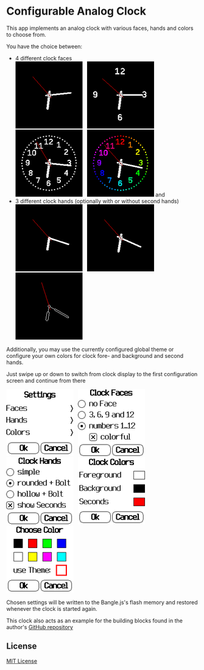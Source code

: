 # Configurable Analog Clock #

This app implements an analog clock with various faces, hands and colors to
choose from.

You have the choice between:

* 4 different clock faces<br>![](Screenshot-01.png) &nbsp; ![](Screenshot-02.png) &nbsp; ![](Screenshot-03.png) &nbsp; ![](Screenshot-04.png) and
* 3 different clock hands (optionally with or without second hands)<br>![](Screenshot-11.png) &nbsp; ![](Screenshot-12.png) &nbsp; ![](Screenshot-13.png)

Additionally, you may use the currently configured global theme or configure
your own colors for clock fore- and background and second hands.

Just swipe up or down to switch from clock display to the first configuration
screen and continue from there

![](Screenshot-21.png) &nbsp; ![](Screenshot-22.png) &nbsp;
![](Screenshot-23.png) &nbsp; ![](Screenshot-24.png) &nbsp;
![](Screenshot-25.png)

Chosen settings will be written to the Bangle.js's flash memory and restored
whenever the clock is started again.

This clock also acts as an example for the building blocks found in the author's
[GitHub repository](https://github.com/rozek/banglejs-2-activities)

## License ##

[MIT License](LICENSE)
